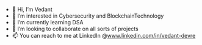- 👋 Hi, I’m Vedant
- 👀 I’m interested in Cybersecurity and BlockchainTechnology
- 🌱 I’m currently learning DSA 
- 💞️ I’m looking to collaborate on all sorts of projects
- 📫 You can reach to me at LinkedIn @www.linkedin.com/in/vedant-devre 

<!---
Vedant2k03/Vedant2k03 is a ✨ special ✨ repository because its `README.md` (this file) appears on your GitHub profile.
You can click the Preview link to take a look at your changes.
--->
